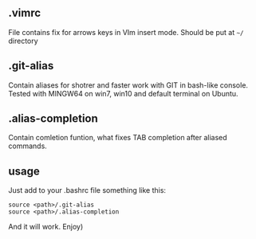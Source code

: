 ## .vimrc

File contains fix for arrows keys in VIm insert mode.
Should be put at ```~/``` directory

## .git-alias

Contain aliases for shotrer and faster work with GIT in bash-like console.  
Tested with MINGW64 on win7, win10 and default terminal on Ubuntu.


## .alias-completion

Contain comletion funtion, what fixes TAB completion after aliased commands.  

## usage
Just add to your .bashrc file something like this:

```
source <path>/.git-alias
source <path>/.alias-completion
```

And it will work. Enjoy) 



